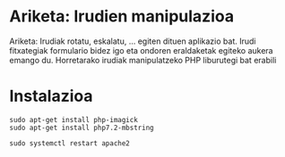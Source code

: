 # Ariketa: Irudien manipulazioa

Ariketa: Irudiak rotatu, eskalatu, ... egiten dituen aplikazio bat. Irudi fitxategiak formulario bidez igo eta ondoren eraldaketak egiteko aukera emango du. Horretarako irudiak manipulatzeko PHP liburutegi bat erabili

# Instalazioa

```
sudo apt-get install php-imagick
sudo apt-get install php7.2-mbstring

sudo systemctl restart apache2
```
